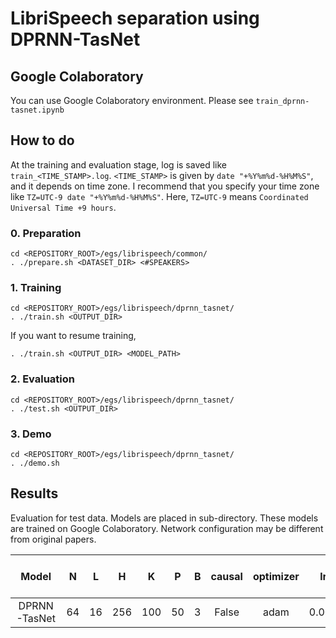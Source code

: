 # LibriSpeech separation using DPRNN-TasNet

## Google Colaboratory
You can use Google Colaboratory environment. Please see `train_dprnn-tasnet.ipynb`

## How to do
At the training and evaluation stage, log is saved like `train_<TIME_STAMP>.log`.
`<TIME_STAMP>` is given by `date "+%Y%m%d-%H%M%S"`, and it depends on time zone.
I recommend that you specify your time zone like `TZ=UTC-9 date "+%Y%m%d-%H%M%S"`.
Here, `TZ=UTC-9` means `Coordinated Universal Time +9 hours`.

### 0. Preparation
```
cd <REPOSITORY_ROOT>/egs/librispeech/common/
. ./prepare.sh <DATASET_DIR> <#SPEAKERS>
```

### 1. Training
```
cd <REPOSITORY_ROOT>/egs/librispeech/dprnn_tasnet/
. ./train.sh <OUTPUT_DIR>
```

If you want to resume training,
```
. ./train.sh <OUTPUT_DIR> <MODEL_PATH>
```

### 2. Evaluation
```
cd <REPOSITORY_ROOT>/egs/librispeech/dprnn_tasnet/
. ./test.sh <OUTPUT_DIR>
```

### 3. Demo
```
cd <REPOSITORY_ROOT>/egs/librispeech/dprnn_tasnet/
. ./demo.sh
```

## Results
Evaluation for test data.
Models are placed in sub-directory. These models are trained on Google Colaboratory.
Network configuration may be different from original papers.

| Model | N | L | H | K | P | B | causal | optimizer | lr | SI-SDRi [dB] | PESQ | 
| :---: | :---: | :---: | :---: | :---: | :---: | :---: | :---: | :---: | :---: | :---: | :---: |
| DPRNN-TasNet | 64 | 16 | 256 | 100 | 50 | 3 | False | adam | 0.001 |  |  |

